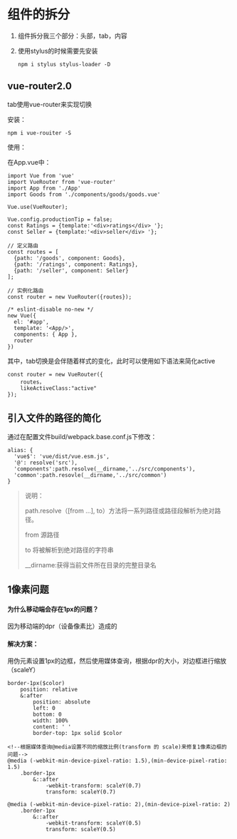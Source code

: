 # 组件的拆分

1. 组件拆分我三个部分：头部，tab，内容

2. 使用stylus的时候需要先安装

	`npm i stylus stylus-loader -D`


## vue-router2.0

tab使用vue-router来实现切换

安装：

    npm i vue-rouiter -S

使用：

在App.vue中：

	import Vue from 'vue'
	import VueRouter from 'vue-router'
	import App from './App'
	import Goods from './components/goods/goods.vue'
	
	Vue.use(VueRouter);
	
	Vue.config.productionTip = false;
	const Ratings = {template:'<div>ratings</div> '};
	const Seller = {template:'<div>seller</div> '};
	
	// 定义路由
	const routes = [
	  {path: '/goods', component: Goods},
	  {path: '/ratings', component: Ratings},
	  {path: '/seller', component: Seller}
	];
	
	// 实例化路由
	const router = new VueRouter({routes});
	
	/* eslint-disable no-new */
	new Vue({
	  el: '#app',
	  template: '<App/>',
	  components: { App },
	  router
	})

其中，tab切换是会伴随着样式的变化，此时可以使用如下语法来简化active

	const router = new VueRouter({
		routes，
		likeActiveClass:"active"
	});

## 引入文件的路径的简化

通过在配置文件build/webpack.base.conf.js下修改：

    alias: {
      'vue$': 'vue/dist/vue.esm.js',
      '@': resolve('src'),
      'components':path.resolve(__dirname,'../src/components'),
      'common':path.resovle(__dirname,'../src/common')
    }

> 说明：
> 
> path.resolve（[from ...], to）方法将一系列路径或路径段解析为绝对路径。
> 
> from 源路径
> 
> to 将被解析到绝对路径的字符串
>
> __dirname:获得当前文件所在目录的完整目录名


## 1像素问题

#### 为什么移动端会存在1px的问题？

因为移动端的dpr（设备像素比）造成的

#### 解决方案：

用伪元素设置1px的边框，然后使用媒体查询，根据dpr的大小，对边框进行缩放（scaleY）

	border-1px($color)
	    position: relative
	    &:after
	        position: absolute
	        left: 0
	        bottom: 0
	        width: 100%
	        content: ' '
	        border-top: 1px solid $color

	<!--根据媒体查询@media设置不同的缩放比例(transform 的 scale)来修复1像素边框的问题-->
	@media (-webkit-min-device-pixel-ratio: 1.5),(min-device-pixel-ratio: 1.5)
	    .border-1px
	        &::after
	            -webkit-transform: scaleY(0.7)
	            transform: scaleY(0.7)
	
	@media (-webkit-min-device-pixel-ratio: 2),(min-device-pixel-ratio: 2)
	    .border-1px
	        &::after
	            -webkit-transform: scaleY(0.5)
	            transform: scaleY(0.5)